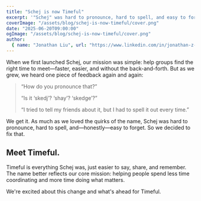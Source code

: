 ```yaml
---
title: "Schej is now Timeful"
excerpt: '"Schej" was hard to pronounce, hard to spell, and easy to forget. So we decided to fix that. As of today, we are rebranding to "Timeful"'
coverImage: "/assets/blog/schej-is-now-timeful/cover.png"
date: "2025-06-20T09:00:00"
ogImage: "/assets/blog/schej-is-now-timeful/cover.png"
author:
  { name: "Jonathan Liu", url: "https://www.linkedin.com/in/jonathan-z-liu/" }
---
```


When we first launched Schej, our mission was simple: help groups find the right time to meet—faster, easier, and without the back-and-forth. But as we grew, we heard one piece of feedback again and again:

> “How do you pronounce that?”
>
> “Is it ‘skedj’? ‘shay’? ‘skedge’?”
>
> “I tried to tell my friends about it, but I had to spell it out every time.”

We get it. As much as we loved the quirks of the name, Schej was hard to pronounce, hard to spell, and—honestly—easy to forget. So we decided to fix that.

## Meet Timeful.

Timeful is everything Schej was, just easier to say, share, and remember. The name better reflects our core mission: helping people spend less time coordinating and more time doing what matters.

We're excited about this change and what's ahead for Timeful.
